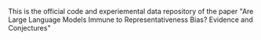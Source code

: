This is the official code and experiemental data repository of the paper "Are Large Language Models Immune to Representativeness Bias? Evidence and Conjectures"
